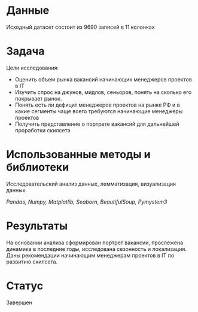 # Данные
Исходный датасет состоит из 9690 записей в 11 колонках

# Задача
Цели исследования:
- Оценить объем рынка вакансий начинающих менеджеров проектов в IT
- Изучить спрос на джунов, мидлов, сеньоров, понять на сколько его покрывает рынок.
- Понять есть ли дефицит менеджеров проектов на рынке РФ и в какие сегменты чаще всего требуются начинающие менеджеры проектов
- Получить представление о портрете вакансий для дальнейшей проработки скилсета

# Использованные методы и библиотеки
Исследовательский анализ данных, лемматизация, визуализация данных

*Pandas, Numpy, Matplotlib, Seaborn, BeautifulSoup, Pymystem3*

# Результаты
На основании анализа сформирован портрет вакансии, прослежена динамика в последние годы, исследована сезонность и локализация. 
Даны рекомендации начинающим менеджерам проектов в IT по развитию скилсета.

# Статус
Завершен
